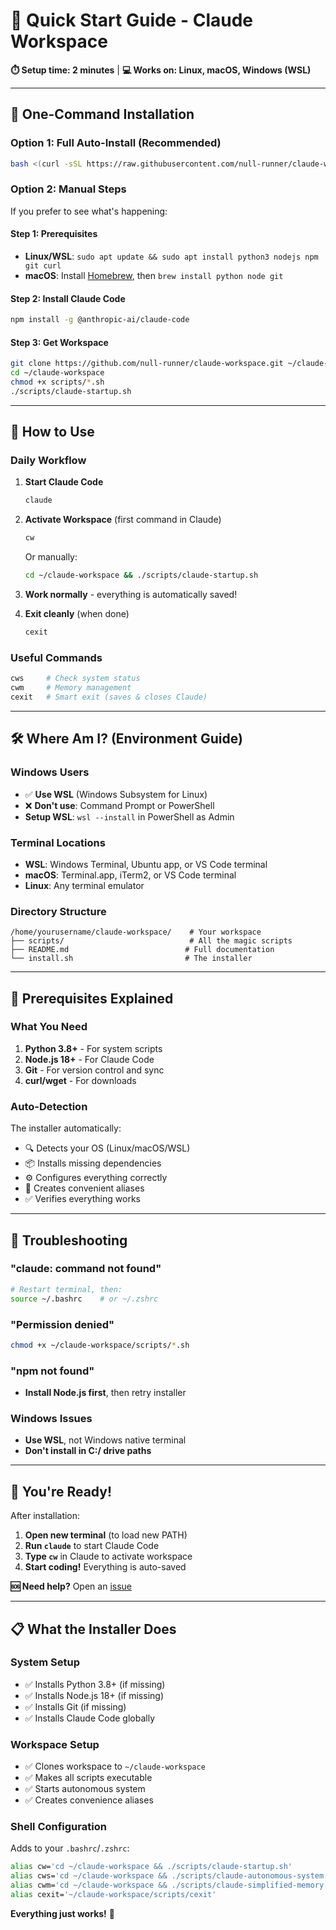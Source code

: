 # 🚀 Quick Start Guide - Claude Workspace

**⏱️ Setup time: 2 minutes** | **💻 Works on: Linux, macOS, Windows (WSL)**

---

## 🎯 **One-Command Installation**

### **Option 1: Full Auto-Install (Recommended)**
```bash
bash <(curl -sSL https://raw.githubusercontent.com/null-runner/claude-workspace/main/install.sh)
```

### **Option 2: Manual Steps**
If you prefer to see what's happening:

#### **Step 1: Prerequisites**
- **Linux/WSL**: `sudo apt update && sudo apt install python3 nodejs npm git curl`
- **macOS**: Install [Homebrew](https://brew.sh/), then `brew install python node git`

#### **Step 2: Install Claude Code**
```bash
npm install -g @anthropic-ai/claude-code
```

#### **Step 3: Get Workspace**
```bash
git clone https://github.com/null-runner/claude-workspace.git ~/claude-workspace
cd ~/claude-workspace
chmod +x scripts/*.sh
./scripts/claude-startup.sh
```

---

## 🎯 **How to Use**

### **Daily Workflow**

1. **Start Claude Code**
   ```bash
   claude
   ```

2. **Activate Workspace** (first command in Claude)
   ```bash
   cw
   ```
   Or manually:
   ```bash
   cd ~/claude-workspace && ./scripts/claude-startup.sh
   ```

3. **Work normally** - everything is automatically saved!

4. **Exit cleanly** (when done)
   ```bash
   cexit
   ```

### **Useful Commands**
```bash
cws     # Check system status
cwm     # Memory management  
cexit   # Smart exit (saves & closes Claude)
```

---

## 🛠️ **Where Am I? (Environment Guide)**

### **Windows Users**
- ✅ **Use WSL** (Windows Subsystem for Linux)
- ❌ **Don't use**: Command Prompt or PowerShell
- **Setup WSL**: `wsl --install` in PowerShell as Admin

### **Terminal Locations**
- **WSL**: Windows Terminal, Ubuntu app, or VS Code terminal
- **macOS**: Terminal.app, iTerm2, or VS Code terminal  
- **Linux**: Any terminal emulator

### **Directory Structure**
```
/home/yourusername/claude-workspace/    # Your workspace
├── scripts/                            # All the magic scripts
├── README.md                          # Full documentation
└── install.sh                         # The installer
```

---

## 🔧 **Prerequisites Explained**

### **What You Need**
1. **Python 3.8+** - For system scripts
2. **Node.js 18+** - For Claude Code
3. **Git** - For version control and sync
4. **curl/wget** - For downloads

### **Auto-Detection**
The installer automatically:
- 🔍 Detects your OS (Linux/macOS/WSL)
- 📦 Installs missing dependencies
- ⚙️ Configures everything correctly
- 🔗 Creates convenient aliases
- ✅ Verifies everything works

---

## 🚨 **Troubleshooting**

### **"claude: command not found"**
```bash
# Restart terminal, then:
source ~/.bashrc    # or ~/.zshrc
```

### **"Permission denied"**
```bash
chmod +x ~/claude-workspace/scripts/*.sh
```

### **"npm not found"**
- **Install Node.js first**, then retry installer

### **Windows Issues**
- **Use WSL**, not Windows native terminal
- **Don't install in C:/ drive paths**

---

## 🎉 **You're Ready!**

After installation:

1. **Open new terminal** (to load new PATH)
2. **Run `claude`** to start Claude Code
3. **Type `cw`** in Claude to activate workspace
4. **Start coding!** Everything is auto-saved

**🆘 Need help?** Open an [issue](https://github.com/null-runner/claude-workspace/issues)

---

## 📋 **What the Installer Does**

### **System Setup**
- ✅ Installs Python 3.8+ (if missing)
- ✅ Installs Node.js 18+ (if missing)  
- ✅ Installs Git (if missing)
- ✅ Installs Claude Code globally

### **Workspace Setup**
- ✅ Clones workspace to `~/claude-workspace`
- ✅ Makes all scripts executable
- ✅ Starts autonomous system
- ✅ Creates convenience aliases

### **Shell Configuration**
Adds to your `.bashrc`/`.zshrc`:
```bash
alias cw='cd ~/claude-workspace && ./scripts/claude-startup.sh'
alias cws='cd ~/claude-workspace && ./scripts/claude-autonomous-system.sh status'
alias cwm='cd ~/claude-workspace && ./scripts/claude-simplified-memory.sh'
alias cexit='~/claude-workspace/scripts/cexit'
```

**Everything just works!** 🚀